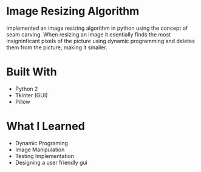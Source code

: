 # Image Resizing Algorithm

Implemented an image resizing algorithm in python using the concept of seam carving. When resizing an image it esentially finds 
the most insigninficant pixels of the picture using dynamic programming and deletes them from the picture, making it smaller.

# Built With

* Python 2
* Tkinter (GUI)
* Pillow

# What I Learned

* Dynamic Programing
* Image Manipulation
* Testing Implementation
* Designing a user friendly gui
